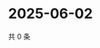 # 2025-06-02

共 0 条

<!-- BEGIN ZHIHUVIDEO -->
<!-- 最后更新时间 Mon Jun 02 2025 18:13:01 GMT+0800 (China Standard Time) -->

<!-- END ZHIHUVIDEO -->
